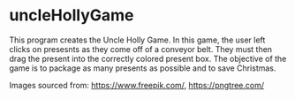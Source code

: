 # uncleHollyGame
This program creates the Uncle Holly Game. In this game, the user left clicks on presesnts as they come off of a conveyor belt. 
They must then drag the present into the correctly colored present box. The objective of the game is to package as many presents as possible
and to save Christmas.

Images sourced from: https://www.freepik.com/, https://pngtree.com/

